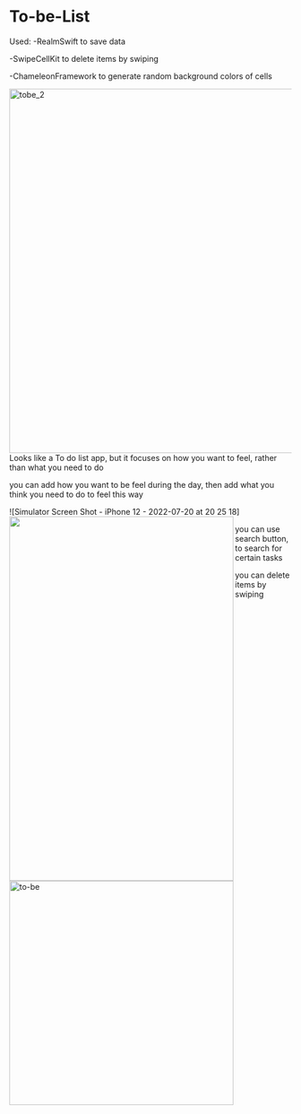 # To-be-List
Used:
-RealmSwift to save data

-SwipeCellKit to delete items by swiping

-ChameleonFramework to generate random background colors of cells

<img width="550" height="650" alt="tobe_2" src="https://user-images.githubusercontent.com/71122864/181023850-dc373697-76df-4521-979b-7ace711e4278.png">
Looks like a To do list app, but it focuses on how you want to feel, rather than what you need to do

you can add how you want to be feel during the day, then add what you think you need to do to feel this way

![Simulator Screen Shot - iPhone 12 - 2022-07-20 at 20 25 18] <img src="https://user-images.githubusercontent.com/71122864/181023249-c1151f93-0652-42f0-ad61-ded8f4e365ed.png" align="left" width="400" height="650">

you can use search button, to search for certain tasks

you can delete items by swiping

<img width="400" alt="to-be" src="https://user-images.githubusercontent.com/71122864/181023561-add230a0-e92f-4798-bde6-8544b6e56e6f.png">



